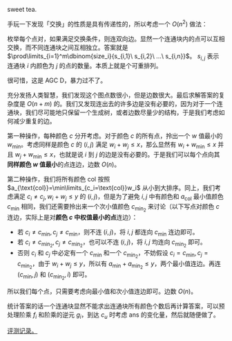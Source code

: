 sweet tea.

手玩一下发现「交换」的性质是具有传递性的，所以考虑一个 $O(n^2)$ 做法：

枚举每个点对，如果满足交换条件，则连双向边。显然一个连通块内的点可以互相交换，而不同连通块之间互相独立。答案就是 $\prod\limits_{i=1}^m\dbinom{size_i}{s_{i,1}\ s_{i,2}\ ...\ s_{i,n}}$。 $s_{i,j}$ 表示连通块 $i$ 内颜色为 $j$ 的点的数量。本质上就是个可重排列。

很可惜，这是 AGC D，暴力过不了。

充分发扬人类智慧，我们发现这个图点数很小，但是边数很大。最后求解答案的复杂度是 $O(n+m)$ 的。我们又发现连出去的许多边是没有必要的，因为对于一个连通块，我们尽可能地只保留一个生成树，或者边数尽量少的结构，于是我们考虑如何减少重复的边。

第一种操作，每种颜色 $c$ 分开考虑。对于颜色 $c$ 的所有点，拎出一个 $w$ 值最小的 $w_{\min}$。考虑同样是颜色 $c$ 的 $(i,j)$ 满足 $w_i+w_j\le x$，那么显然有 $w_i+w_{\min}\le x$ 并且 $w_j+w_{\min}\le x$，也就是说 $i$ 到 $j$ 的边是没有必要的。于是我们可以每个点向其**同样颜色 $w$ 值最小**的点连边，边数 $O(n)$。

第二种操作，我们将所有颜色 $\text{col}$ 按照 $a_{\text{col}}=\min\limits_{c_i=\text{col}}w_i$ 从小到大排序。同上，我们考虑满足 $c_i\neq c_j,w_i+w_j\le y$ 的 $(i,j)$，但是为了避免 $i,j$ 中有颜色和 $a_\text{col}$ 最小值颜色 $c_{\min}$ 相同，我们还需要拎出来一个次小值颜色 $c_{\min_2}$ 来讨论（以下写点对颜色 $c$ 连边，实际上是对**颜色 $c$ 中权值最小的点**连边）：

- 若 $c_i\ne c_{\min},c_j\neq c_{\min}$，则不连 $(i,j)$，将 $i,j$ 都连向 $c_{\min}$ 连边即可。
- 若 $c_i\neq c_{\min_2},c_j\neq c_{\min_2}$，也可以不连 $(i,j)$，将 $i,j$ 均连向 $c_{\min_2}$ 即可。
- 否则 $c_i$ 和 $c_j$ 中必定有一个 $c_{\min}$ 和一个 $c_{\min_2}$，不妨假设 $c_i=c_{\min},c_j=c_{\min_2}$，由于 $w_i+w_j\le y$，所以有 $a_{\min}+a_{\min_2}\le y$，两个最小值连边。再连 $(c_{\min},j)$ 和 $(c_{\min_2},i)$ 即可。

所以我们每个点，只需要考虑向最小值和次小值连边即可。边数 $O(n)$。

统计答案的话一个连通块显然不能求出连通块所有颜色个数后再计算答案，可以预处理阶乘 $f_i$ 和阶乘的逆元 $g_i$，到达 $c_u$ 时考虑 $\text{ans}$ 的变化量，然后就随便做了。


[评测记录。](https://atcoder.jp/contests/agc012/submissions/38930104)